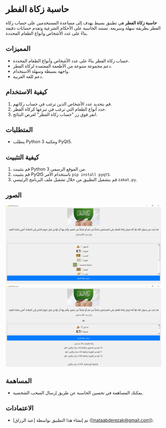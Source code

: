 # حاسبة زكاة الفطر

**حاسبة زكاة الفطر** هي تطبيق بسيط يهدف إلى مساعدة المستخدمين على حساب زكاة الفطر بطريقة سهلة وسريعة. تستند الحاسبة على الأحكام الشرعية وتقدم حسابات دقيقة بناءً على عدد الأشخاص وأنواع الطعام المحددة.

## المميزات
- حساب زكاة الفطر بناءً على عدد الأشخاص وأنواع الطعام المحددة.
- دعم مجموعة متنوعة من الأطعمة المعتمدة لزكاة الفطر.
- واجهة بسيطة وسهلة الاستخدام.
- دعم للغة العربية.

## كيفية الاستخدام
1. قم بتحديد عدد الأشخاص الذين ترغب في حساب زكاتهم.
2. حدد أنواع الطعام التي ترغب في تبرعها كزكاة الفطر.
3. انقر فوق زر "حساب زكاة الفطر" لعرض النتائج.

## المتطلبات
- يتطلب Python 3 ومكتبة PyQt5.

## كيفية التثبيت
1. قم بتثبيت Python 3 من الموقع الرسمي.
2. قم بتثبيت PyQt5 باستخدام الأمر `pip install pyqt5`.
3. قم بتشغيل التطبيق من خلال تشغيل ملف البرنامج الرئيسي `zakat.py`.

## الصور
![صورة 1](screenshots/screenshot1.png)
![صورة 2](screenshots/screenshot2.png)

## المساهمة
- يمكنك المساهمة في تحسين الحاسبة عن طريق إرسال السحب الشخصية.

## الاعتمادات
- تم إنشاء هذا التطبيق بواسطة [عبد الرزاق] ([mataabderezak@gmail.com]).

